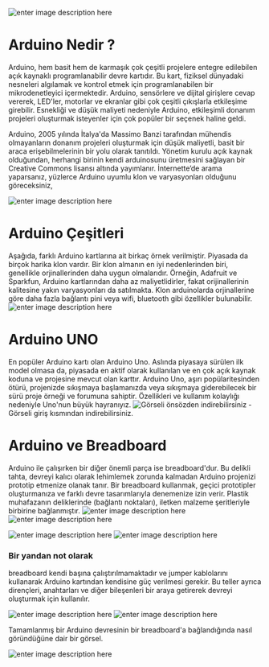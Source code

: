 

![enter image description here](https://i1.wp.com/www.makerspaces.com/wp-content/uploads/2017/01/arduino-uno-board-tutorial-beginners2.jpg?resize=800,618&ssl=1)
# Arduino Nedir ?
Arduino, hem basit hem de karmaşık çok çeşitli projelere entegre edilebilen açık kaynaklı programlanabilir devre kartıdır. Bu kart, fiziksel dünyadaki nesneleri algılamak ve kontrol etmek için programlanabilen bir mikrodenetleyici içermektedir. Arduino, sensörlere ve dijital girişlere cevap vererek, LED'ler, motorlar ve ekranlar gibi çok çeşitli çıkışlarla etkileşime girebilir. Esnekliği ve düşük maliyeti nedeniyle Arduino, etkileşimli donanım projeleri oluşturmak isteyenler için çok popüler bir seçenek haline geldi.

Arduino, 2005 yılında İtalya'da Massimo Banzi tarafından mühendis olmayanların donanım projeleri oluşturmak için düşük maliyetli, basit bir araca erişebilmelerinin bir yolu olarak tanıtıldı. Yönetim kurulu açık kaynak olduğundan, herhangi birinin kendi arduinosunu üretmesini sağlayan bir Creative Commons lisansı altında yayımlanır. İnternette’de arama yaparsanız, yüzlerce Arduino uyumlu klon ve varyasyonları olduğunu göreceksiniz, 

![enter image description here](https://i0.wp.com/www.makerspaces.com/wp-content/uploads/2017/02/arduino-uno-front-and-back.jpg?resize=800,486&ssl=1)

# Arduino Çeşitleri
Aşağıda, farklı Arduino kartlarına ait birkaç örnek verilmiştir. Piyasada da birçok harika klon vardır. Bir klon almanın en iyi nedenlerinden biri, genellikle orjinallerinden daha  uygun olmalarıdır. Örneğin, Adafruit ve Sparkfun, Arduino kartlarından daha az maliyetlidirler, fakat orijinallerinin kalitesine yakın varyasyonları da satılmakta. Klon arduinolarda orjinallerine göre daha fazla bağlantı pini veya wifi, bluetooth gibi özellikler bulunabilir.
![enter image description here](https://3.bp.blogspot.com/-5s-P47y1uAc/WtRLNYCO0QI/AAAAAAAAAx0/4_s7li29oc0JEGl9eSjDVgFZUVCrcMotACPcBGAYYCw/s1600/Tipe-Arduino.jpg)
# Arduino UNO
En popüler Arduino kartı olan Arduino Uno. Aslında piyasaya sürülen ilk model olmasa da, piyasada en aktif olarak kullanılan ve en çok açık kaynak koduna ve projesine mevcut olan karttır. Arduino Uno, aşırı popülaritesinden ötürü, projenizde sıkışmaya başlamanızda veya sıkışmaya giderebilecek bir sürü proje örneği ve forumuna sahiptir. Özellikleri ve kullanım kolaylığı nedeniyle Uno'nun büyük hayranıyız.
![Görseli önsözden indirebilirsiniz](https://i.pinimg.com/originals/b8/43/e3/b843e3d65cb1f0a5d28676d38f9ebcad.png)
-Görseli giriş kısmından indirebilirsiniz.

# Arduino ve Breadboard
Arduino ile çalışırken bir diğer önemli parça ise breadboard'dur. Bu delikli tahta, devreyi kalıcı olarak lehimlemek zorunda kalmadan Arduino projenizi prototip etmenize olanak tanır. Bir breadboard kullanmak, geçici prototipler oluşturmanıza ve farklı devre tasarımlarıyla denemenize izin verir. Plastik muhafazanın deliklerinde (bağlantı noktaları), iletken malzeme şeritleriyle birbirine bağlanmıştır.
![enter image description here](https://www.elobilgi.com/wp-content/uploads/2017/10/bread-borad.png)
![enter image description here](http://www.elobilgi.com/wp-content/uploads/2017/10/board-baglantilari.gif)

![enter image description here](https://www.elobilgi.com/wp-content/uploads/2017/10/breadboard-arkasi-290x289.jpg)
![enter image description here](https://www.elobilgi.com/wp-content/uploads/2017/10/breadboard-led.png)

### Bir yandan not olarak
breadboard kendi başına çalıştırılmamaktadır ve jumper kablolarını kullanarak Arduino kartından kendisine güç verilmesi gerekir. Bu teller ayrıca dirençleri, anahtarları ve diğer bileşenleri bir araya getirerek devreyi oluşturmak için kullanılır.

![enter image description here](https://i2.wp.com/www.makerspaces.com/wp-content/uploads/2017/02/jumper-wires-for-arduino-uno-projects.jpg?resize=800,485&ssl=1)
![enter image description here](http://www.elobilgi.com/wp-content/uploads/2017/10/breadboard-elememanlar-takili.jpg)

Tamamlanmış bir Arduino devresinin bir breadboard'a bağlandığında nasıl göründüğüne dair bir görsel.

![enter image description here](https://i1.wp.com/www.makerspaces.com/wp-content/uploads/2017/02/arduino-uno-breadboard-switch.jpg?resize=800,550&ssl=1)
